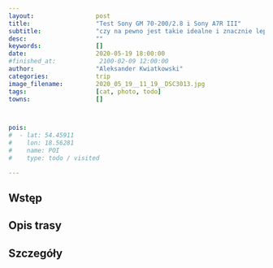 ```yaml
---
layout:                 post
title:                  "Test Sony GM 70-200/2.8 i Sony A7R III"
subtitle:               "czy na pewno jest takie idealne i znacznie lepsze od systemu Olympusa?"
desc:                   ""
keywords:               []
date:                   2020-05-19 18:00:00
#finished_at:            2100-02-09 12:00:00
author:                 "Aleksander Kwiatkowski"
categories:             trip
image_filename:         2020_05_19__11_19__DSC3013.jpg
tags:                   [cat, photo, todo]
towns:                  []



pois:
#  - lat: 54.45911
#    lon: 18.56281
#    name: POI
#    type: todo / visited

---
```



## Wstęp

## Opis trasy

## Szczegóły
